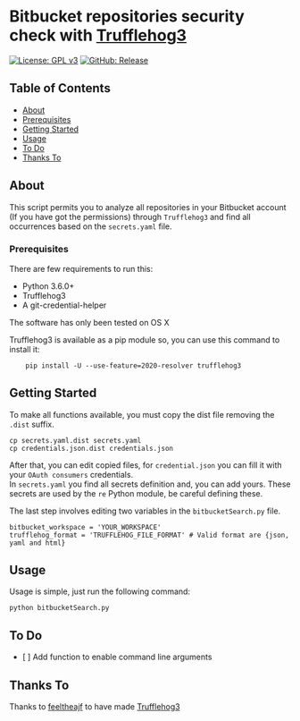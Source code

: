 # Bitbucket repositories security check with [Trufflehog3](https://github.com/feeltheajf/truffleHog3)
[![License: GPL v3](https://img.shields.io/github/license/lucapisciotta/bitbucketSearch)](https://github.com/lucapisciotta/bitbucketSearch/blob/master/LICENSE.md)
[![GitHub: Release](https://img.shields.io/github/v/release/lucapisciotta/bitbucketSearch)](https://github.com/lucapisciotta/bitbucketSearch/releases/latest)


## Table of Contents

- [About](#about)
- [Prerequisites](#prerequisites)
- [Getting Started](#getting_started)
- [Usage](#usage)
- [To Do](#todo)
- [Thanks To](#thanksto)

## About <a name = "about"></a>

This script permits you to analyze all repositories in your Bitbucket account (If you have got the permissions) through `Trufflehog3` and find all occurrences based on the `secrets.yaml` file.

### Prerequisites <a name = "prerequisites"></a>

There are few requirements to run this:
- Python 3.6.0+
- Trufflehog3
- A git-credential-helper

The software has only been tested on OS X

Trufflehog3 is available as a pip module so, you can use this command to install it:

```
    pip install -U --use-feature=2020-resolver trufflehog3
```

## Getting Started <a name = "getting_started"></a>

To make all functions available, you must copy the dist file removing the `.dist` suffix.

```
cp secrets.yaml.dist secrets.yaml
cp credentials.json.dist credentials.json
```

After that, you can edit copied files, for `credential.json` you can fill it with your `OAuth consumers` credentials. <br/>
In `secrets.yaml` you find all secrets definition and, you can add yours. These secrets are used by the `re` Python module, be careful defining these.

The last step involves editing two variables in the `bitbucketSearch.py` file.

```
bitbucket_workspace = 'YOUR_WORKSPACE'
trufflehog_format = 'TRUFFLEHOG_FILE_FORMAT' # Valid format are {json, yaml and html}
```

## Usage <a name = "usage"></a>

Usage is simple, just run the following command:

```
python bitbucketSearch.py
```

## To Do <a name = "todo"></a>

- [ ] Add function to enable command line arguments


## Thanks To <a name = "thanksto"></a>

Thanks to [feeltheajf](https://github.com/feeltheajf) to have made [Trufflehog3](https://github.com/feeltheajf/truffleHog3)